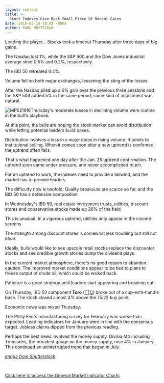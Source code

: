 ```yaml
---
layout: content
title: >-
  Stock Indexes Give Back Small Piece Of Recent Gains
date: 2016-02-18 18:03 -0800
author: PAUL WHITFIELD
---
```






Loading the player...
Stocks took a timeout Thursday after three days of big gains.


The Nasdaq lost 1%, while the S&P 500 and the Dow Jones industrial average shed 0.5% and 0.2%, respectively.


The IBD 50 retreated 0.4%.


Volume fell on both major exchanges, lessening the sting of the losses.


After the Nasdaq piled up a 6% gain over the previous three sessions and the S&P 500 added 5% in the same period, some kind of adjustment was natural.


![MP021916](https://www.investors.com/wp-content/uploads/2016/02/MP021916-241x300.jpg)Thursday's moderate losses in declining volume were routine in the bull's playbook.


At this point, the bulls are hoping the stock market can avoid distribution while letting potential leaders build bases.


Distribution involves a loss in a major index in rising volume. It points to institutional selling. When it comes soon after a new uptrend is confirmed, the uptrend often fails.


That's what happened one day after the Jan. 26 uptrend confirmation. The uptrend soon came under pressure, and never accomplished much.


For an uptrend to work, the indexes need to provide a tailwind, and the market has to provide leaders.


The difficulty now is twofold: Quality breakouts are scarce so far, and the IBD 50 has a defensive composition.


In Wednesday's IBD 50, real estate investment trusts, utilities, discount stores and conservative stocks made up 26% of the field.


This is unusual. In a vigorous uptrend, utilities only appear in the income screens.


The strength among discount stores is somewhat less troubling but still not ideal.


Ideally, bulls would like to see upscale retail stocks replace the discounter stocks and see credible growth stories bump the dividend plays.


In the current market atmosphere, there's no good reason to abandon caution. The improved market conditions appear to be tied to plans to freeze output of crude oil, which could be walked back.


Patience is a good strategy until leaders start appearing and breaking out.


On Thursday, IBD 50 component **Toro** ([TTC](https://research.investors.com/quote.aspx?symbol=TTC)) broke out of a cup-with-handle base. The stock closed almost 4% above the 75.22 buy point.


Economic news was mixed Thursday.


The Philly Fed's manufacturing survey for February was worse than expected. Leading indicators for January were in line with the consensus target. Jobless claims dipped from the previous reading.


Perhaps the best news involved the money supply. Divisia M4 including Treasuries, the broadest gauge on the money supply, rose 4% in January. This continued an uninterrupted trend that began in July.


*[Image from Shutterstock](http://www.shutterstock.com)*


 


[Click here to access the General Market Indicator Charts](https://www.investors.com/wp-content/uploads/2016/02/GMI_021916.pdf)




